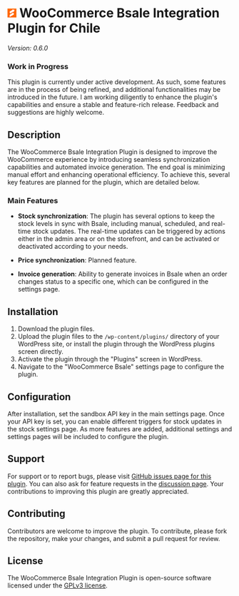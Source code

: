 # ![Bsale Icon](/assets/images/bsale_icon.png) WooCommerce Bsale Integration Plugin for Chile

*Version: 0.6.0*

### Work in Progress

This plugin is currently under active development. As such, some features are in the process of being refined, and additional functionalities may be introduced in the future. I am working diligently to enhance the plugin's capabilities and ensure a stable and feature-rich release. Feedback and suggestions are highly welcome.

## Description

The WooCommerce Bsale Integration Plugin is designed to improve the WooCommerce experience by introducing seamless synchronization capabilities and automated invoice generation. The end goal is minimizing manual effort and enhancing operational efficiency. To achieve this, several key features are planned for the plugin, which are detailed below.

### Main Features

- **Stock synchronization**: The plugin has several options to keep the stock levels in sync with Bsale, including manual, scheduled, and real-time stock updates. The real-time updates can be triggered by actions either in the admin area or on the storefront, and can be activated or deactivated according to your needs.

- **Price synchronization**: Planned feature.

- **Invoice generation**: Ability to generate invoices in Bsale when an order changes status to a specific one, which can be configured in the settings page.


## Installation

1. Download the plugin files.
2. Upload the plugin files to the `/wp-content/plugins/` directory of your WordPress site, or install the plugin through the WordPress plugins screen directly.
3. Activate the plugin through the "Plugins" screen in WordPress.
4. Navigate to the "WooCommerce Bsale" settings page to configure the plugin.

## Configuration

After installation, set the sandbox API key in the main settings page. Once your API key is set, you can enable different triggers for stock updates in the stock settings page. As more features are added, additional settings and settings pages will be included to configure the plugin.

## Support

For support or to report bugs, please visit [GitHub issues page for this plugin](https://github.com/ebiggio/wc-bsale/issues). You can also ask for feature requests in the [discussion page](https://github.com/ebiggio/wc-bsale/discussions). Your contributions to improving this plugin are greatly appreciated.

## Contributing

Contributors are welcome to improve the plugin. To contribute, please fork the repository, make your changes, and submit a pull request for review.

## License

The WooCommerce Bsale Integration Plugin is open-source software licensed under the [GPLv3 license](https://www.gnu.org/licenses/gpl-3.0.html).
